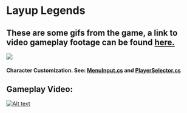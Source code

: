 # Layup Legends #

## These are some gifs from the game, a link to video gameplay footage can be found [here.](https://www.youtube.com/watch?v=rDPVL8Se2jk)
![](preview/Selector.gif) <br/>
#### Character Customization. See: [MenuInput.cs](MenuInput.cs) and [PlayerSelector.cs](PlayerSelector.cs) <br/> ####



## Gameplay Video: ##
[![Alt text](https://img.youtube.com/vi/rDPVL8Se2jk/maxresdefault.jpg)](https://www.youtube.com/watch?v=rDPVL8Se2jk)



